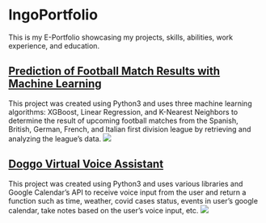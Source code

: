 # IngoPortfolio
This is my E-Portfolio showcasing my projects, skills, abilities, work experience, and education.

## [Prediction of Football Match Results with Machine Learning](https://github.com/ingobanghard/Prediction-of-Football-Match-Results-with-Machine-Learning)	
This project was created using Python3 and uses three machine learning algorithms: XGBoost, Linear Regression, and K-Nearest Neighbors to determine the result of upcoming football matches from the Spanish, British, German, French, and Italian first division league by retrieving and analyzing the league’s data. 
![](https://github.com/ingobanghard/Ingo_Portfolio/blob/main/images/Screen%20Shot%202022-04-26%20at%2017.42.32.png)

## [Doggo Virtual Voice Assistant](https://github.com/ingobanghard/Doggo-Virtual-Voice-Assistant-)
This project was created using Python3 and uses various libraries and Google Calendar’s API to receive voice input from the user and return a function such as time, weather, covid cases status, events in user’s google calendar, take notes based on the user’s voice input, etc. 
![](https://github.com/ingobanghard/Ingo_Portfolio/blob/main/images/Screen%20Shot%202022-04-26%20at%2017.48.01.png)

